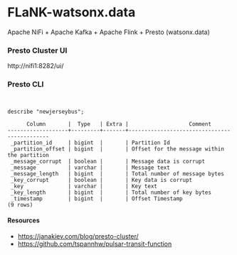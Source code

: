 # FLaNK-watsonx.data
Apache NiFi + Apache Kafka + Apache Flink + Presto (watsonx.data)



### Presto Cluster UI

http://nifi1:8282/ui/


### Presto CLI

````


describe "newjerseybus";

      Column       |  Type   | Extra |                   Comment
-------------------+---------+-------+---------------------------------------------
 _partition_id     | bigint  |       | Partition Id
 _partition_offset | bigint  |       | Offset for the message within the partition
 _message_corrupt  | boolean |       | Message data is corrupt
 _message          | varchar |       | Message text
 _message_length   | bigint  |       | Total number of message bytes
 _key_corrupt      | boolean |       | Key data is corrupt
 _key              | varchar |       | Key text
 _key_length       | bigint  |       | Total number of key bytes
 _timestamp        | bigint  |       | Offset Timestamp
(9 rows)

````


#### Resources

* https://janakiev.com/blog/presto-cluster/
* https://github.com/tspannhw/pulsar-transit-function
